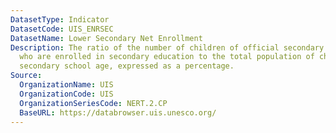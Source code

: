 ```yaml
---
DatasetType: Indicator
DatasetCode: UIS_ENRSEC
DatasetName: Lower Secondary Net Enrollment
Description: The ratio of the number of children of official secondary school age
  who are enrolled in secondary education to the total population of children of official
  secondary school age, expressed as a percentage.
Source:
  OrganizationName: UIS
  OrganizationCode: UIS
  OrganizationSeriesCode: NERT.2.CP
  BaseURL: https://databrowser.uis.unesco.org/
---
```


